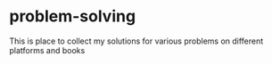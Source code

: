 # problem-solving
This is place to collect my solutions for various problems on different platforms and books
